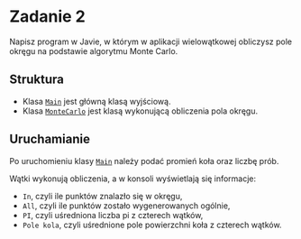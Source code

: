 # Zadanie 2

Napisz program w Javie, w którym w aplikacji wielowątkowej obliczysz pole okręgu na podstawie algorytmu Monte Carlo.

## Struktura

- Klasa [`Main`](Main.java) jest główną klasą wyjściową.
- Klasa [`MonteCarlo`](MonteCarlo.java) jest klasą wykonującą obliczenia pola okręgu.  

## Uruchamianie

Po uruchomieniu klasy [`Main`](Main.java) należy podać promień koła oraz liczbę prób.

Wątki wykonują obliczenia, a w konsoli wyświetlają się informacje: 
- `In`, czyli ile punktów znalazło się w okręgu,
- `All`, czyli ile punktów zostało wygenerowanych ogólnie,
- `PI`, czyli uśredniona liczba pi z czterech wątków,
- `Pole kola`, czyli uśrednione pole powierzchni koła z czterech wątków.

